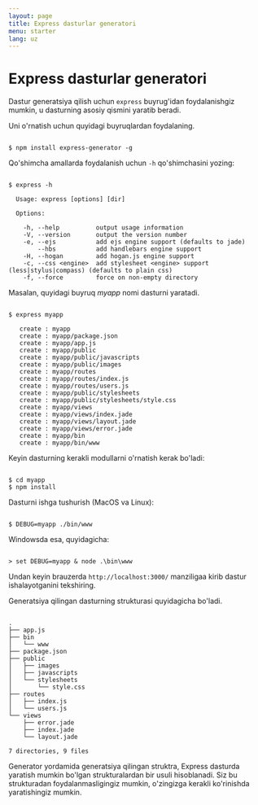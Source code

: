 ```yaml
---
layout: page
title: Express dasturlar generatori
menu: starter
lang: uz
---
```

<!---
 Copyright (c) 2016 StrongLoop, IBM, and Express Contributors
 License: MIT
-->

# Express dasturlar generatori

Dastur generatsiya qilish uchun `express` buyrug'idan foydalanishgiz mumkin, u dasturning asosiy qismini yaratib beradi.

Uni o'rnatish uchun quyidagi buyruqlardan foydalaning.

<pre><code class="language-sh" translate="no">
$ npm install express-generator -g
</code></pre>

Qo'shimcha amallarda foydalanish uchun `-h` qo'shimchasini yozing:

<pre><code class="language-sh" translate="no">
$ express -h

  Usage: express [options] [dir]

  Options:

    -h, --help          output usage information
    -V, --version       output the version number
    -e, --ejs           add ejs engine support (defaults to jade)
        --hbs           add handlebars engine support
    -H, --hogan         add hogan.js engine support
    -c, --css &lt;engine>  add stylesheet &lt;engine> support (less|stylus|compass) (defaults to plain css)
    -f, --force         force on non-empty directory
</code></pre>

Masalan, quyidagi buyruq _myapp_ nomi dasturni yaratadi.

<pre><code class="language-sh" translate="no">
$ express myapp

   create : myapp
   create : myapp/package.json
   create : myapp/app.js
   create : myapp/public
   create : myapp/public/javascripts
   create : myapp/public/images
   create : myapp/routes
   create : myapp/routes/index.js
   create : myapp/routes/users.js
   create : myapp/public/stylesheets
   create : myapp/public/stylesheets/style.css
   create : myapp/views
   create : myapp/views/index.jade
   create : myapp/views/layout.jade
   create : myapp/views/error.jade
   create : myapp/bin
   create : myapp/bin/www
</code></pre>

Keyin dasturning kerakli modullarni o'rnatish kerak bo'ladi:

<pre><code class="language-sh" translate="no">
$ cd myapp
$ npm install
</code></pre>

Dasturni ishga tushurish (MacOS va Linux):

<pre><code class="language-sh" translate="no">
$ DEBUG=myapp ./bin/www
</code></pre>

Windowsda esa, quyidagicha:

<pre><code class="language-sh" translate="no">
> set DEBUG=myapp & node .\bin\www
</code></pre>

Undan keyin brauzerda `http://localhost:3000/` manziligaa kirib dastur ishalayotganini tekshiring.

Generatsiya qilingan dasturning strukturasi quyidagicha bo'ladi.

<pre><code class="language-sh" translate="no">
.
├── app.js
├── bin
│   └── www
├── package.json
├── public
│   ├── images
│   ├── javascripts
│   └── stylesheets
│       └── style.css
├── routes
│   ├── index.js
│   └── users.js
└── views
    ├── error.jade
    ├── index.jade
    └── layout.jade

7 directories, 9 files
</code></pre>

<div class="doc-box doc-info" markdown="1">
Generator yordamida generatsiya qilingan struktra, Express dasturda yaratish mumkin bo'lgan strukturalardan bir usuli hisoblanadi. Siz bu strukturadan foydalanmasligingiz mumkin, o'zingizga kerakli ko'rinishda yaratishingiz mumkin.
</div>
